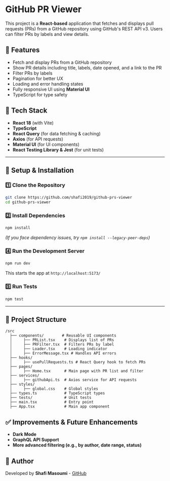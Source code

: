 # GitHub PR Viewer

This project is a **React-based** application that fetches and displays pull requests (PRs) from a GitHub repository using GitHub's REST API v3. Users can filter PRs by labels and view details.

## 🚀 Features
- Fetch and display PRs from a GitHub repository
- Show PR details including title, labels, date opened, and a link to the PR
- Filter PRs by labels
- Pagination for better UX
- Loading and error handling states
- Fully responsive UI using **Material UI**
- TypeScript for type safety

## 📌 Tech Stack
- **React 18** (with Vite)
- **TypeScript**
- **React Query** (for data fetching & caching)
- **Axios** (for API requests)
- **Material UI** (for UI components)
- **React Testing Library & Jest** (for unit tests)

---

## 🔧 Setup & Installation
### 1️⃣ **Clone the Repository**
```sh
git clone https://github.com/shafi2019/github-prs-viewer
cd github-prs-viewer
```

### 2️⃣ **Install Dependencies**
```sh
npm install
```
_(If you face dependency issues, try `npm install --legacy-peer-deps`)_


### 4️⃣ **Run the Development Server**
```sh
npm run dev
```
This starts the app at `http://localhost:5173/`

### 5️⃣ **Run Tests**
```sh
npm test
```

---

## 📁 Project Structure
```
/src
  ├── components/        # Reusable UI components
  │     ├── PRList.tsx    # Displays list of PRs
  │     ├── PRFilter.tsx  # Filters PRs by label
  │     ├── Loader.tsx    # Loading indicator
  │     ├── ErrorMessage.tsx # Handles API errors
  ├── hooks/
  │     ├── usePullRequests.ts # React Query hook to fetch PRs
  ├── pages/
  │     ├── Home.tsx      # Main page with PR list and filter
  ├── services/
  │     ├── githubApi.ts  # Axios service for API requests
  ├── styles/
  │     ├── global.css    # Global styles
  ├── types.ts            # TypeScript types
  ├── tests/              # Unit tests
  ├── main.tsx            # Entry point
  ├── App.tsx             # Main app component
```

## ✅ Improvements & Future Enhancements
- **Dark Mode**
- **GraphQL API Support**
- **More advanced filtering (e.g., by author, date range, status)**


## 🎯 Author
Developed by **Shafi Masoumi** - [GitHub](https://github.com/shafi2019)